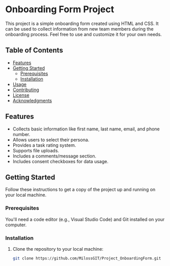 # Onboarding Form Project

This project is a simple onboarding form created using HTML and CSS. It can be used to collect information from new team members during the onboarding process. Feel free to use and customize it for your own needs.

## Table of Contents

- [Features](#features)
- [Getting Started](#getting-started)
  - [Prerequisites](#prerequisites)
  - [Installation](#installation)
- [Usage](#usage)
- [Contributing](#contributing)
- [License](#license)
- [Acknowledgments](#acknowledgments)

## Features

- Collects basic information like first name, last name, email, and phone number.
- Allows users to select their persona.
- Provides a task rating system.
- Supports file uploads.
- Includes a comments/message section.
- Includes consent checkboxes for data usage.

## Getting Started

Follow these instructions to get a copy of the project up and running on your local machine.

### Prerequisites

You'll need a code editor (e.g., Visual Studio Code) and Git installed on your computer.

### Installation

1. Clone the repository to your local machine:

   ```bash
   git clone https://github.com/MilossGIT/Project_OnboardingForm.git
   ```
